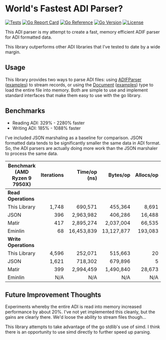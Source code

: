 # World's Fastest ADI Parser?

[![Tests](https://github.com/hamradiolog-net/adif/actions/workflows/test.yml/badge.svg)](https://github.com/hamradiolog-net/adif/actions/workflows/test.yml)
[![Go Report Card](https://goreportcard.com/badge/github.com/hamradiolog-net/adif)](https://goreportcard.com/report/github.com/hamradiolog-net/adif)
[![Go Reference](https://pkg.go.dev/badge/github.com/hamradiolog-net/adif.svg)](https://pkg.go.dev/github.com/hamradiolog-net/adif)
[![Go Version](https://img.shields.io/github/go-mod/go-version/hamradiolog-net/adif)](https://github.com/hamradiolog-net/adif/blob/main/go.mod)
[![License](https://img.shields.io/github/license/hamradiolog-net/adif)](https://github.com/hamradiolog-net/adif/blob/main/LICENSE)

This ADI parser is my attempt to create a fast, memory efficient ADIF parser for ADI formatted data.

This library outperforms other ADI libraries that I've tested to date by a wide margin.

## Usage

This library provides two ways to parse ADI files: using [ADIFParser](https://github.com/hamradiolog-net/adif/blob/main/adiparser.go) ([examples](https://github.com/hamradiolog-net/adif/blob/main/adiparser_test.go)) to stream records, or using the [Document](https://github.com/hamradiolog-net/adif/blob/main/document.go) ([examples](https://github.com/hamradiolog-net/adif/blob/main/document_test.go)) type to load the entire file into memory.
Both are simple to use and implement standard interfaces that make them easy to use with the go library.

## Benchmarks

- Reading ADI: 329% - 2280% faster
- Writing ADI: 185% - 1088% faster

I've included JSON marshaling as a baseline for comparison.
JSON formatted data tends to be significantly smaller the same data in ADI format.
So, the ADI parsers are actually doing more work than the JSON marshaler to process the same data.

| Benchmark  (AMD Ryzen 9 7950X)  | Iterations | Time/op (ns) | Bytes/op    | Allocs/op |
|---------------------------------|-----------:|-------------:|------------:|-----------:|
| **Read Operations**             |            |              |             |            |
| This Library                    |      1,748 |      690,571 |     455,364 |      8,691 |
| JSON                            |        396 |    2,963,982 |     406,286 |     16,488 |
| Matir                           |        417 |    2,895,274 |   2,037,004 |     66,535 |
| Eminlin                         |         68 |   16,453,839 |  13,127,877 |    193,083 |
| **Write Operations**            |            |              |             |            |
| This Library                    |      4,596 |      252,071 |     515,663 |         20 |
| JSON                            |      1,621 |      718,302 |     679,896 |          5 |
| Matir                           |        399 |    2,994,459 |   1,490,840 |     28,673 |
| Eminlin                         |        N/A |          N/A |         N/A |        N/A |

## Future Improvement Thoughts

Experiments whereby the entire ADI is read into memory increased performance by about 20%.
I've not yet implemented this cleanly, but the gains are clearly there.
We'd loose the ability to stream files though...

This library attempts to take advantage of the go stdlib's use of simd.
I think there is an opportunity to use simd directly to further speed up parsing.
